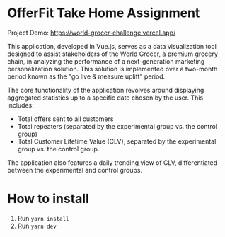 # OfferFit Take Home Assignment

Project Demo: https://world-grocer-challenge.vercel.app/

This application, developed in Vue.js, serves as a data visualization tool designed to assist stakeholders of the World Grocer, a premium grocery chain, in analyzing the performance of a next-generation marketing personalization solution. This solution is implemented over a two-month period known as the "go live & measure uplift" period.

The core functionality of the application revolves around displaying aggregated statistics up to a specific date chosen by the user. This includes:

- Total offers sent to all customers
- Total repeaters (separated by the experimental group vs. the control group)
- Total Customer Lifetime Value (CLV), separated by the experimental group vs. the control group.

The application also features a daily trending view of CLV, differentiated between the experimental and control groups.

# How to install

1. Run `yarn install`
2. Run `yarn dev`
